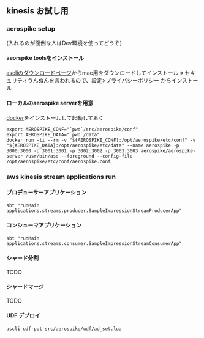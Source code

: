 ## kinesis お試し用

### aerospike setup
(入れるのが面倒な人はDev環境を使ってどうぞ)

#### aeorspike toolsをインストール
[ascliのダウンロードページ](http://www.aerospike.jp/download/tools/3.7.5/)からmac用をダウンロードしてインストール
※ セキュリティうんぬんを言われるので、設定>プライバシーポリシー からインストール

#### ローカルのaerospike serverを用意
[docker](https://docs.docker.com/docker-for-mac/)をインストールして起動しておく

```
export AEROSPIKE_CONF="`pwd`/src/aerospike/conf"
export AEROSPIKE_DATA="`pwd`/data"
docker run -ti --rm -v "${AEROSPIKE_CONF}:/opt/aerospike/etc/conf" -v "${AEROSPIKE_DATA}:/opt/aerospike/etc/data" --name aerospike -p 3000:3000 -p 3001:3001 -p 3002:3002 -p 3003:3003 aerospike/aerospike-server /usr/bin/asd --foreground --config-file /opt/aerospike/etc/conf/aerospike.conf
```

### aws kinesis stream applications run

#### プロデューサーアプリケーション
```
sbt "runMain applications.streams.producer.SampleImpressionStreamProducerApp"
````

#### コンシューマアプリケーション
```
sbt "runMain applications.streams.consumer.SampleImpressionStreamConsumerApp"
```

#### シャード分割
TODO

#### シャードマージ
TODO 

#### UDF デプロイ
`ascli udf-put src/aerospike/udf/ad_set.lua`
